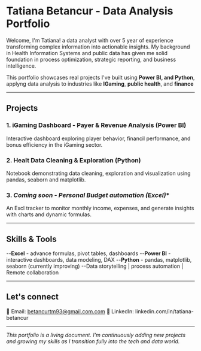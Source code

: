 # Tatiana Betancur - Data Analysis Portfolio

Welcome, I'm Tatiana! a data analyst with over 5 year of experience transforming complex information into actionable insights.
My background in Health Information Systems and public data has given me solid foundation in process optimization, strategic reporting, and business intelligence.

This portfolio showcases real projects I've built using **Power BI, and Python**, applyng data analysis to industries like **IGaming**, **public health**, and **finance**

---

## Projects

### 1.  iGaming Dashboard - Payer & Revenue Analysis (Power BI)
Interactive dashboard exploring player behavior, financil performance, and bonus efficiency in the iGaming sector.

### 2. Healt Data Cleaning & Exploration (Python)
Notebook demonstrating data cleaning, exploration and visualization using pandas, seaborn and matplotlib.

### 3. **Coming soon* - Personal Budget automation (Excel)**
An Excl tracker to monitor monthly income, expenses, and generate insights with charts and dynamic formulas.

---

## Skills & Tools
--**Excel** - advance formulas, pivot tables, dashboards
--**Power BI** - interactive dashboards, data modeling, DAX 
--**Python** - pandas, matplotlib, seaborn (currently improving)
--Data storytelling | process automation | Remote   collaboration

---

## Let's connect
📧 Email: betancurtm93@gmail.com.com
🔗 LinkedIn: linkedin.com/in/tatiana-betancur

---
*This portfolio is a living document. I'm continuously adding new projects and growing my skills as I transition fully into the tech and data world.*
